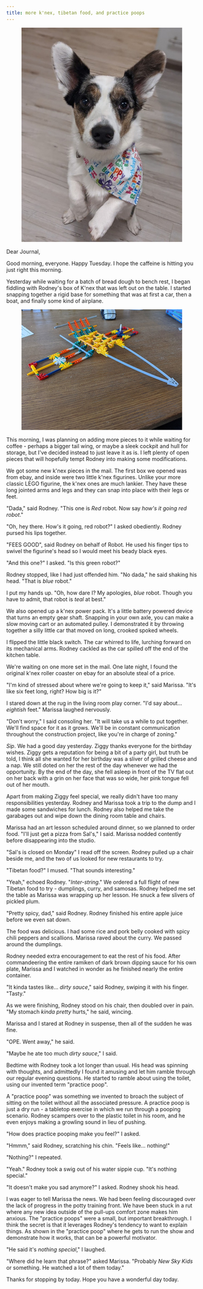 ```yaml
---
title: more k'nex, tibetan food, and practice poops
---
```


<figure>
  <a href="/images/banners/2020-08-11.jpg">
    <img alt="banner" src="/images/banners/2020-08-11.jpg"/>
  </a>
</figure>

Dear Journal,

Good morning, everyone.  Happy Tuesday.  I hope the caffeine is
hitting you just right this morning.

Yesterday while waiting for a batch of bread dough to bench rest, I
began fiddling with Rodney's box of K'nex that was left out on the
table.  I started snapping together a rigid base for something that
was at first a car, then a boat, and finally some kind of airplane.

<figure>
  <a href="/images/knex-plane.jpg">
    <img alt="knex plane" src="/images/knex-plane.jpg"/>
  </a>
</figure>

This morning, I was planning on adding more pieces to it while waiting
for coffee - perhaps a bigger tail wing, or maybe a sleek cockpit and
hull for storage, but I've decided instead to just leave it as is.  I
left plenty of open pieces that will hopefully tempt Rodney into
making some modifications.

We got some new k'nex pieces in the mail.  The first box we opened was
from ebay, and inside were two little k'nex figurines.  Unlike your
more classic LEGO figurine, the k'nex ones are much lankier.  They
have these long jointed arms and legs and they can snap into place
with their legs or feet.

"Dada," said Rodney.  "This one is _Red_ robot.  Now say _how's it
going red robot_."

"Oh, hey there.  How's it going, red robot?" I asked obediently.
Rodney pursed his lips together.

"FEES GOOD", said Rodney on behalf of Robot.  He used his finger tips
to swivel the figurine's head so I would meet his beady black eyes.

"And this one?" I asked.  "Is this green robot?"

Rodney stopped, like I had just offended him.  "No dada," he said
shaking his head.  "That is _blue_ robot."

I put my hands up.  "Oh, how dare I?  My apologies, _blue_ robot.
Though you have to admit, that robot is _teal_ at best."

We also opened up a k'nex power pack.  It's a little battery powered
device that turns an empty gear shaft.  Snapping in your own axle, you
can make a slow moving cart or an automated pulley.  I demonstrated it
by throwing together a silly little car that moved on long, crooked
spoked wheels.

I flipped the little black switch.  The car whirred to life, lurching
forward on its mechanical arms.  Rodney cackled as the car spilled off
the end of the kitchen table.

We're waiting on one more set in the mail.  One late night, I found
the original k'nex roller coaster on ebay for an absolute steal of a
price.

"I'm kind of stressed about where we're going to keep it," said
Marissa.  "It's like six feet long, right?  How big is it?"

I stared down at the rug in the living room play corner.  "I'd say
about... _eightish_ feet."  Marissa laughed nervously.

"Don't worry," I said consoling her.  "It will take us a while to put
together.  We'll find space for it as it grows.  We'll be in constant
communication throughout the construction project, like you're in
charge of zoning."

_Sip_.  We had a good day yesterday.  Ziggy thanks everyone for the
birthday wishes.  Ziggy gets a reputation for being a bit of a party
girl, but truth be told, I think all she wanted for her birthday was a
sliver of grilled cheese and a nap.  We still doted on her the rest of
the day whenever we had the opportunity.  By the end of the day, she
fell asleep in front of the TV flat out on her back with a grin on her
face that was so wide, her pink tongue fell out of her mouth.

Apart from making Ziggy feel special, we really didn't have too many
responsibilities yesterday.  Rodney and Marissa took a trip to the
dump and I made some sandwiches for lunch.  Rodney also helped me take
the garabages out and wipe down the dining room table and chairs.

Marissa had an art lesson scheduled around dinner, so we planned to
order food.  "I'll just get a pizza from Sal's," I said.  Marissa
nodded contently before disappearing into the studio.

"Sal's is closed on Monday" I read off the screen.  Rodney pulled up a
chair beside me, and the two of us looked for new restaurants to try.

"Tibetan food?" I mused.  "That sounds interesting."

"Yeah," echoed Rodney.  "_Inter-string_."  We ordered a full flight of
new Tibetan food to try - dumplings, curry, and samosas.  Rodney
helped me set the table as Marissa was wrapping up her lesson.  He
snuck a few slivers of pickled plum.

"Pretty spicy, dad," said Rodney.  Rodney finished his entire apple
juice before we even sat down.

The food was delicious.  I had some rice and pork belly cooked with
spicy chili peppers and scallions.  Marissa raved about the curry.  We
passed around the dumplings.

Rodney needed extra encouragement to eat the rest of his food.  After
commandeering the entire ramiken of dark brown dipping sauce for his
own plate, Marissa and I watched in wonder as he finished nearly the
entire container.

"It kinda tastes like... _dirty sauce_," said Rodney, swiping it with
his finger.  "Tasty."

As we were finishing, Rodney stood on his chair, then doubled over in
pain.  "My stomach _kinda pretty_ hurts," he said, wincing.  

Marissa and I stared at Rodney in suspense, then all of the sudden he
was fine.

"OPE.  Went away," he said.

"Maybe he ate too much _dirty sauce_," I said.

Bedtime with Rodney took a lot longer than usual.  His head was
spinning with thoughts, and admittedly I found it amusing and let him
ramble through our regular evening questions.  He started to ramble
about using the toilet, using our invented term "practice poop".

A "practice poop" was something we invented to broach the subject of
sitting on the toilet without all the associated pressure.  A practice
poop is just a dry run - a tabletop exercise in which we run through a
pooping scenario.  Rodney scampers over to the plastic toilet in his
room, and he even enjoys making a growling sound in lieu of pushing.

"How does practice pooping make you feel?" I asked.

"Hmmm," said Rodney, scratching his chin.  "Feels like... nothing!"

"Nothing?" I repeated.

"Yeah."  Rodney took a swig out of his water sippie cup.  "It's
nothing special."

"It doesn't make you sad anymore?" I asked.  Rodney shook his head.

I was eager to tell Marissa the news.  We had been feeling discouraged
over the lack of progress in the potty training front.  We have been
stuck in a rut where any new idea outside of the pull-ups comfort zone
makes him anxious.  The "practice poops" were a small, but important
breakthrough.  I think the secret is that it leverages Rodney's
tendency to want to explain things.  As shown in the "practice poop"
where he gets to run the show and demonstrate how it works, that can
be a powerful motivator.

"He said it's _nothing special_," I laughed.

"Where did he learn that phrase?" asked Marissa. "Probably _New Sky
Kids_ or something.  He watched a lot of them today."

Thanks for stopping by today.  Hope you have a wonderful day today.
